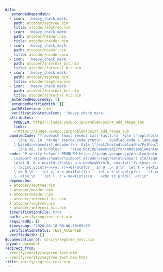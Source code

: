 ```yaml
---
data:
  _extendedDependsOn:
  - icon: ':heavy_check_mark:'
    path: atcoder/segtree.nim
    title: atcoder/segtree.nim
  - icon: ':heavy_check_mark:'
    path: atcoder/header.nim
    title: atcoder/header.nim
  - icon: ':heavy_check_mark:'
    path: atcoder/header.nim
    title: atcoder/header.nim
  - icon: ':heavy_check_mark:'
    path: atcoder/internal_bit.nim
    title: atcoder/internal_bit.nim
  - icon: ':heavy_check_mark:'
    path: atcoder/segtree.nim
    title: atcoder/segtree.nim
  - icon: ':heavy_check_mark:'
    path: atcoder/internal_bit.nim
    title: atcoder/internal_bit.nim
  _extendedRequiredBy: []
  _extendedVerifiedWith: []
  _pathExtension: nim
  _verificationStatusIcon: ':heavy_check_mark:'
  attributes:
    PROBLEM: https://judge.yosupo.jp/problem/point_add_range_sum
    links:
    - https://judge.yosupo.jp/problem/point_add_range_sum
  bundledCode: "Traceback (most recent call last):\n  File \"/opt/hostedtoolcache/Python/3.8.5/x64/lib/python3.8/site-packages/onlinejudge_verify/documentation/build.py\"\
    , line 70, in _render_source_code_stat\n    bundled_code = language.bundle(stat.path,\
    \ basedir=basedir).decode()\n  File \"/opt/hostedtoolcache/Python/3.8.5/x64/lib/python3.8/site-packages/onlinejudge_verify/languages/nim.py\"\
    , line 86, in bundle\n    raise NotImplementedError\nNotImplementedError\n"
  code: "# verify-helper: PROBLEM https://judge.yosupo.jp/problem/point_add_range_sum\n\
    \nimport atcoder/header\nimport atcoder/segtree\n\nimport std/sequtils, std/sugar\n\
    \nlet N, Q = nextInt()\nlet a = newSeqWith(N, nextInt())\n\nvar st = initSegTree[int](a,\
    \ (x:int,y:int)=>x+y, ()=>0)\n\nfor _ in 0 ..< Q:\n  let t = nextInt()\n  if t\
    \ == 0:\n    let p, x = nextInt()\n    let a = st.get(p)\n    st.set(p, a + x)\n\
    \  else:\n    let l, r = nextInt()\n    echo st.prod(l..<r)\n"
  dependsOn:
  - atcoder/segtree.nim
  - atcoder/header.nim
  - atcoder/header.nim
  - atcoder/internal_bit.nim
  - atcoder/segtree.nim
  - atcoder/internal_bit.nim
  isVerificationFile: true
  path: verify/segtree_test.nim
  requiredBy: []
  timestamp: '2020-09-18 00:06:18+09:00'
  verificationStatus: TEST_ACCEPTED
  verifiedWith: []
documentation_of: verify/segtree_test.nim
layout: document
redirect_from:
- /verify/verify/segtree_test.nim
- /verify/verify/segtree_test.nim.html
title: verify/segtree_test.nim
---
```

